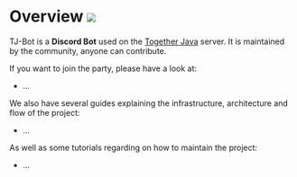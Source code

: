 # Overview ![](https://i.imgur.com/Kq68zt9.png)

TJ-Bot is a **Discord Bot** used on the [Together Java](https://discord.gg/togetherjava) server. It is maintained by the community, anyone can contribute.

If you want to join the party, please have a look at:
* ...

We also have several guides explaining the infrastructure, architecture and flow of the project:
* ...

As well as some tutorials regarding on how to maintain the project:
* ...